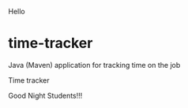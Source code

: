 Hello
# time-tracker
Java (Maven) application for tracking time on the job

Time tracker

Good Night Students!!!
